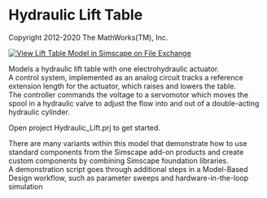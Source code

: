 # **Hydraulic Lift Table**
Copyright 2012-2020 The MathWorks(TM), Inc.

[![View Lift Table Model in Simscape on File Exchange](https://www.mathworks.com/matlabcentral/images/matlab-file-exchange.svg)](https://www.mathworks.com/matlabcentral/fileexchange/39120-lift-table-model-in-simscape)

Models a hydraulic lift table with one electrohydraulic actuator.  
A control system, implemented as an analog circuit tracks a reference 
extension length for the actuator, which raises and lowers the table.  
The controller commands the voltage to a servomotor which moves the
spool in a hydraulic valve to adjust the flow into and out of a 
double-acting hydraulic cylinder.

Open project Hydraulic_Lift.prj to get started.

There are many variants within this model that demonstrate how to use
standard components from the Simscape add-on products and create 
custom components by combining Simscape foundation libraries.  
A demonstration script goes through additional steps in a Model-Based 
Design workflow, such as parameter sweeps and hardware-in-the-loop simulation

